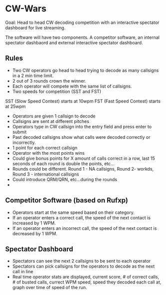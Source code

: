 # CW-Wars
Goal: Head to head CW decoding competition with an interactive spectator dashboard for live streaming.  

The software will have two components.  A competitor software, an internal spectator dashbaord and external interactive spectator dashboard.

## Rules
- Two CW operators go head to head trying to decode as many callsigns in a 2 min time limit.
- 2 out of 3 rounds crown the winner.
- Each operator will compete with the same list of callsigns.
- Two speeds for competition (SST and FST)

SST (Slow Speed Contest) starts at 10wpm
FST (Fast Speed Contest) starts at 25wpm

- Operators are given 1 callsign to decode
- Callsigns are sent at different pitches
- Operators type in CW callsign into the entry field and press enter to submit
- Past decoded callsigns show what calls were decoded correctly or incorrectly. 
- 1 point for each correct callsign
- Operator with the most points wins
- Could give bonus points for X amount of calls correct in a row, last 15 seconds of each round is double the points, etc...
- Rounds could be different.  Round 1 - NA callsigns, Round 2- workds, Round 3 - international callsigns
- Could introduce QRM/QRN, etc...during the rounds
- 

## Competitor Software (based on Rufxp)
- Operators start at the same speed based on their category.
- If an operator enters a correct call, the speed of the next contact is increased by 1 WPM.
- If an operator enters an incorrect call, the speed of the next contact is decreased by 1 WPM.

## Spectator Dashboard
- Spectators can see the next 2 callsigns to be sent to each operator
- Spectators can pick callsigns for the operators to decode as the next call in line
- Real time operator stats are displayed, current score, # of correct calls, # of busted calls, currect WPM speed, speed they decoded each call at, graph over time of speed of the run.  
